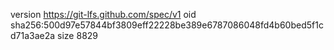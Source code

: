 version https://git-lfs.github.com/spec/v1
oid sha256:500d97e57844bf3809eff22228be389e6787086048fd4b60bed5f1cd71a3ae2a
size 8829
